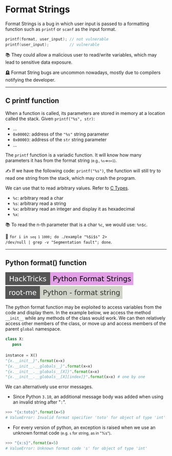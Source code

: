 # Format Strings

<div class="row row-cols-lg-2"><div>

Format Strings is a bug in which user input is passed to a formatting function such as `printf` or `scanf` as the input format.

```c
printf(format, user_input); // not vulnerable
printf(user_input);         // vulnerable
```

📚 They could allow a malicious user to read/write variables, which may lead to sensitive data exposure.
</div><div>

🪦 Format String bugs are uncommon nowadays, mostly due to compilers notifying the developer.
</div></div>

<hr class="sep-both">

## C printf function

<div class="row row-cols-lg-2"><div>

When a function is called, its parameters are stored in memory at a location called the stack. Given `printf("%s", str)`:

* ...
* `0x00002`: address of the `"%s"` string parameter
* `0x00003`: address of the `str` string parameter
* ...

The `printf` function is a variadic function. It will know how many parameters it has from the format string <small>(e.g., `%s`=>`n=1`)</small>.

✍️ If we have the following code: `printf("%s")`, the function will still try to read one string from the stack, which may crash the program.
</div><div>

We can use that to read arbitrary values. Refer to [C Types](/programming-languages/low-level/c/general/index.md#types).

* `%c`: arbitrary read a char
* `%s`: arbitrary read a string
* `%x`: arbitrary read an integer and display it as hexadecimal
* `%x`: 

📚 To read the n-th parameter that is a char `%c`, we would use: `%n$c`.

🤖 <code>for i in `seq 1 1000`; do ./example "%$i\$s" 2> /dev/null | grep -v "Segmentation fault"; done</code>.
</div></div>

<hr class="sep-both">

## Python format() function

[![python_format_string](../../../../_badges/hacktricks/generic_methodologies_and_resources/python/bypass_python_sandboxes/python_format_string.svg)](https://book.hacktricks.xyz/generic-methodologies-and-resources/python/bypass-python-sandboxes#python-format-string)
[![python_format_string](../../../../_badges/rootme/app_script/python_format_string.svg)](https://www.root-me.org/en/Challenges/App-Script/Python-format-string)

<div class="row row-cols-lg-2"><div>

The python format function may be exploited to access variables from the code and display them. In the example below, we access the method `__init__` while any methods of the class would work. We can then relatively access other members of the class, or move up and access members of the parent `global` namespace.

```py
class X:
   pass
       
instance = X()
"{x.__init__}".format(x=x)
"{x.__init__.__globals__}".format(x=x)
"{x.__init__.__globals__[X]}".format(x=x)
"{x.__init__.__globals__[X][index]}".format(x=x) # one by one
```
</div><div>

We can alternatively use error messages.

* Since Python `3.10`, an additional message body was added when using an invalid string after "`:`".

```py
>>> "{x:toto}".format(x=5)
# ValueError: Invalid format specifier 'toto' for object of type 'int'
```

* For every version of python, an exception is raised when we use an unknown format code <small>(e.g. `s` for string, as in "%s")</small>.

```py
>>> "{x:s}".format(x=5)
# ValueError: Unknown format code 's' for object of type 'int'
```
</div></div>